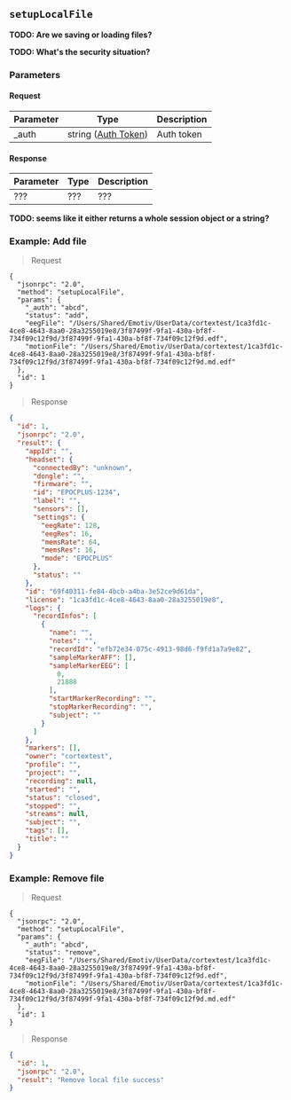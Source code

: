 ## `setupLocalFile`

<div class="fullwidth">

**TODO: Are we saving or loading files?**

**TODO: What's the security situation?**


### Parameters

#### Request

Parameter | Type   | Description
--------- | ----   | -----------
_auth     | string ([Auth Token](#auth-token))  | Auth token

#### Response

Parameter | Type   | Description
--------- | ----   | -----------
??? | ??? | ???

**TODO: seems like it either returns a whole session object or a string?**

</div>

### Example: Add file

> Request

```json--raw
{
  "jsonrpc": "2.0",
  "method": "setupLocalFile",
  "params": {
    "_auth": "abcd",
    "status": "add",
    "eegFile": "/Users/Shared/Emotiv/UserData/cortextest/1ca3fd1c-4ce8-4643-8aa0-28a3255019e8/3f87499f-9fa1-430a-bf8f-734f09c12f9d/3f87499f-9fa1-430a-bf8f-734f09c12f9d.edf",
    "motionFile": "/Users/Shared/Emotiv/UserData/cortextest/1ca3fd1c-4ce8-4643-8aa0-28a3255019e8/3f87499f-9fa1-430a-bf8f-734f09c12f9d/3f87499f-9fa1-430a-bf8f-734f09c12f9d.md.edf"
  },
  "id": 1
}
```

> Response

```json
{
  "id": 1,
  "jsonrpc": "2.0",
  "result": {
    "appId": "",
    "headset": {
      "connectedBy": "unknown",
      "dongle": "",
      "firmware": "",
      "id": "EPOCPLUS-1234",
      "label": "",
      "sensors": [],
      "settings": {
        "eegRate": 128,
        "eegRes": 16,
        "memsRate": 64,
        "memsRes": 16,
        "mode": "EPOCPLUS"
      },
      "status": ""
    },
    "id": "69f40311-fe84-4bcb-a4ba-3e52ce9d61da",
    "license": "1ca3fd1c-4ce8-4643-8aa0-28a3255019e8",
    "logs": {
      "recordInfos": [
        {
          "name": "",
          "notes": "",
          "recordId": "efb72e34-075c-4913-98d6-f9fd1a7a9e82",
          "sampleMarkerAFF": [],
          "sampleMarkerEEG": [
            0,
            21888
          ],
          "startMarkerRecording": "",
          "stopMarkerRecording": "",
          "subject": ""
        }
      ]
    },
    "markers": [],
    "owner": "cortextest",
    "profile": "",
    "project": "",
    "recording": null,
    "started": "",
    "status": "closed",
    "stopped": "",
    "streams": null,
    "subject": "",
    "tags": [],
    "title": ""
  }
}
```

### Example: Remove file

> Request

```json--raw
{
  "jsonrpc": "2.0",
  "method": "setupLocalFile",
  "params": {
    "_auth": "abcd",
    "status": "remove",
    "eegFile": "/Users/Shared/Emotiv/UserData/cortextest/1ca3fd1c-4ce8-4643-8aa0-28a3255019e8/3f87499f-9fa1-430a-bf8f-734f09c12f9d/3f87499f-9fa1-430a-bf8f-734f09c12f9d.edf",
    "motionFile": "/Users/Shared/Emotiv/UserData/cortextest/1ca3fd1c-4ce8-4643-8aa0-28a3255019e8/3f87499f-9fa1-430a-bf8f-734f09c12f9d/3f87499f-9fa1-430a-bf8f-734f09c12f9d.md.edf"
  },
  "id": 1
}
```

> Response

```json
{
  "id": 1,
  "jsonrpc": "2.0",
  "result": "Remove local file success"
}
```


